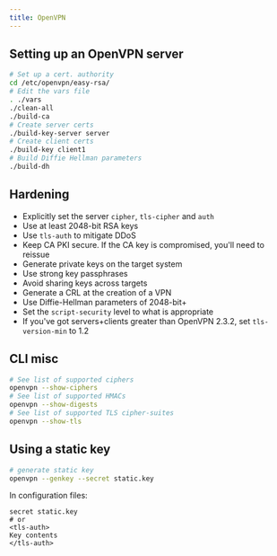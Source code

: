 ```yaml
---
title: OpenVPN
---
```


## Setting up an OpenVPN server

```bash
# Set up a cert. authority
cd /etc/openvpn/easy-rsa/
# Edit the vars file
. ./vars
./clean-all
./build-ca
# Create server certs
./build-key-server server
# Create client certs
./build-key client1
# Build Diffie Hellman parameters
./build-dh
```

## Hardening

* Explicitly set the server `cipher`, `tls-cipher` and `auth`
* Use at least 2048-bit RSA keys
* Use `tls-auth` to mitigate DDoS
* Keep CA PKI secure. If the CA key is compromised, you'll need to reissue
* Generate private keys on the target system
* Use strong key passphrases
* Avoid sharing keys across targets
* Generate a CRL at the creation of a VPN
* Use Diffie-Hellman parameters of 2048-bit+
* Set the `script-security` level to what is appropriate
* If you've got servers+clients greater than OpenVPN 2.3.2, set `tls-version-min` to 1.2

## CLI misc

```bash
# See list of supported ciphers
openvpn --show-ciphers
# See list of supported HMACs
openvpn --show-digests
# See list of supported TLS cipher-suites
openvpn --show-tls
```

## Using a static key

```bash
# generate static key
openvpn --genkey --secret static.key
```

In configuration files:

```
secret static.key
# or
<tls-auth>
Key contents
</tls-auth>
```
